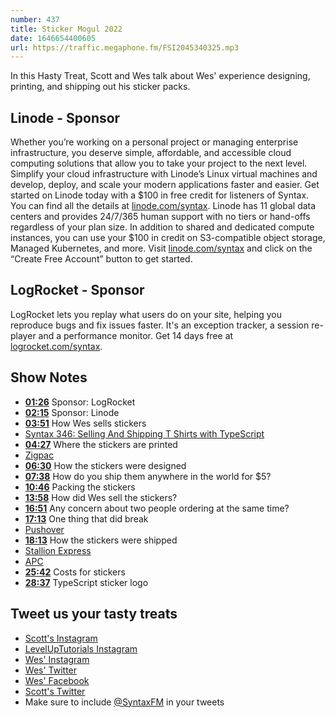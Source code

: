 ```yaml
---
number: 437
title: Sticker Mogul 2022
date: 1646654400605
url: https://traffic.megaphone.fm/FSI2045340325.mp3
---
```


In this Hasty Treat, Scott and Wes talk about Wes' experience designing, printing, and shipping out his sticker packs.

## Linode - Sponsor

Whether you’re working on a personal project or managing enterprise infrastructure, you deserve simple, affordable, and accessible cloud computing solutions that allow you to take your project to the next level. Simplify your cloud infrastructure with Linode’s Linux virtual machines and develop, deploy, and scale your modern applications faster and easier. Get started on Linode today with a $100 in free credit for listeners of Syntax. You can find all the details at [linode.com/syntax](https://linode.com/syntax). Linode has 11 global data centers and provides 24/7/365 human support with no tiers or hand-offs regardless of your plan size. In addition to shared and dedicated compute instances, you can use your $100 in credit on S3-compatible object storage, Managed Kubernetes, and more. Visit [linode.com/syntax](https://linode.com/syntax) and click on the “Create Free Account” button to get started.

## LogRocket - Sponsor

LogRocket lets you replay what users do on your site, helping you reproduce bugs and fix issues faster. It's an exception tracker, a session re-player and a performance monitor. Get 14 days free at [logrocket.com/syntax](https://logrocket.com/syntax).

## Show Notes

* **[01:26](#t=01:26)** Sponsor: LogRocket
* **[02:15](#t=02:15)** Sponsor: Linode
* **[03:51](#t=03:51)** How Wes sells stickers
* [Syntax 346: Selling And Shipping T Shirts with TypeScript](https://syntax.fm/show/346/selling-and-shipping-t-shirts-with-typescript)
* **[04:27](#t=04:27)** Where the stickers are printed
* [Zigpac](https://www.zigpac.com)
* **[06:30](#t=06:30)** How the stickers were designed
* **[07:38](#t=07:38)** How do you ship them anywhere in the world for $5?
* **[10:46](#t=10:46)** Packing the stickers
* **[13:58](#t=13:58)** How did Wes sell the stickers?
* **[16:51](#t=16:51)** Any concern about two people ordering at the same time?
* **[17:13](#t=17:13)** One thing that did break
* [Pushover](https://pushover.net)
* **[18:13](#t=18:13)** How the stickers were shipped
* [Stallion Express](https://stallionexpress.ca)
* [APC](https://www.apc-pli.com)
* **[25:42](#t=25:42)** Costs for stickers
* **[28:37](#t=28:37)** TypeScript sticker logo

## Tweet us your tasty treats

* [Scott's Instagram](https://www.instagram.com/stolinski/)
* [LevelUpTutorials Instagram](https://www.instagram.com/LevelUpTutorials/)
* [Wes' Instagram](https://www.instagram.com/wesbos/)
* [Wes' Twitter](https://twitter.com/wesbos)
* [Wes' Facebook](https://www.facebook.com/wesbos.developer)
* [Scott's Twitter](https://twitter.com/stolinski)
* Make sure to include [@SyntaxFM](https://twitter.com/SyntaxFM) in your tweets
